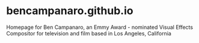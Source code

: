 # bencampanaro.github.io
Homepage for Ben Campanaro, an Emmy Award - nominated Visual Effects Compositor for television and film based in Los Angeles, California

